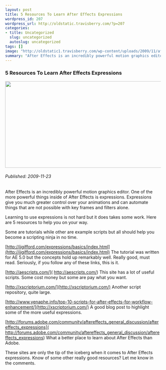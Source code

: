 ```yaml
--- 
layout: post
title: 5 Resources To Learn After Effects Expressions
wordpress_id: 207
wordpress_url: http://oldstatic.travisberry.com/?p=207
categories: 
- title: Uncategorized
  slug: uncategorized
  autoslug: uncategorized
tags: []
image: "http://oldstatic1.travisberry.com/wp-content/uploads/2009/11/aftereffectsexpressions.jpg"
summary: "After Effects is an incredibly powerful motion graphics editor. One of the more powerful things inside of After Effects is expressions. Expressions give you much greater control over your animations."
---
```

<article class="post clearfix">
  <h3>5 Resources To Learn After Effects Expressions</h3>
  <a href="http://oldstatic.travisberry.com/wp-content/uploads/2009/11/aftereffectsexpressions.jpg" class="postImageLink"><img src="http://oldstatic1.travisberry.com/wp-content/uploads/2009/11/aftereffectsexpressions.jpg" alt="" class="thumbnail alignleft" width=640 height=280 /></a>
  <h6>Published: 2009-11-23</h6>

After Effects is an incredibly powerful motion graphics editor. One of the more powerful things inside of After Effects is expressions. Expressions give you much greater control over your animations and can automate things that are not possible with key frames and filters alone.
<div class="clearfix"></div>

Learning to use expressions is not hard but it does takes some work. Here are 5 resources to help you on your way. 

Some are tutorials while other are example scripts but all should help you become a scripting ninja in no time.

[http://jjgifford.com/expressions/basics/index.html](http://jjgifford.com/expressions/basics/index.html) The tutorial was written for AE 5.0 but the concepts hold up remarkably well. Really good, must read. Seriously, if you follow any of these links, this is it.

[http://aescripts.com/]( http://aescripts.com/) This site has a lot of useful scripts. Some cost money but some are pay what you want.

[http://xscriptorium.com/](http://xscriptorium.com/) Another script repository, quite large.

[http://www.yenaphe.info/top-10-scripts-for-after-effects-for-workflow-enhancement/](http://xscriptorium.com/) A good blog post to highlight some of the more useful expressions.

[http://forums.adobe.com/community/aftereffects_general_discussion/aftereffects_expressions]( http://forums.adobe.com/community/aftereffects_general_discussion/aftereffects_expressions) What a better place to learn about After Effects than Adobe.

These sites are only the tip of the iceberg when it comes to After Effects expressions. Know of some other really good resources? Let me know in the comments.
</article>